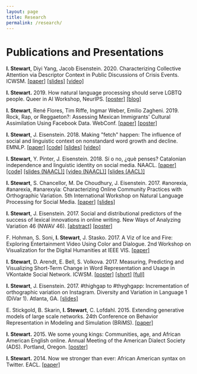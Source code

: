 ```yaml
---
layout: page
title: Research
permalink: /research/
---
```

# Publications and Presentations

**I. Stewart**, Diyi Yang, Jacob Eisenstein.
2020.
Characterizing Collective Attention via Descriptor Context in Public Discussions of Crisis Events.
ICWSM.
[[paper]](https://aaai.org/ojs/index.php/ICWSM/article/view/7331/7185)
[[slides]](https://docs.google.com/presentation/d/1oxYWxBXyhmI_rtxwTDb-02U0e3WLpg-Gd0faRPd9APE)
[[video]](https://www.youtube.com/watch?v=GhGNJYmZjA0)

**I. Stewart.**
2019.
How natural language processing should serve LGBTQ people.
Queer in AI Workshop, NeurIPS.
[[poster]](http://ianbstewart.github.io/docs/queer_nlp_poster.pdf)
[[blog]](http://ianbstewart.github.io/queer_NLP/)

**I. Stewart**, René Flores, Tim Riffe, Ingmar Weber, Emilio Zagheni. 
2019.
Rock, Rap, or Reggaeton?: Assessing Mexican Immigrants' Cultural Assimilation Using Facebook Data.
WebConf.
[[paper]](https://arxiv.org/pdf/1902.09453.pdf)
[[poster]](docs/WebConf_2019.pdf)

**I. Stewart**, J. Eisenstein.
2018.
Making "fetch" happen: The influence of social and linguistic context on nonstandard word growth and decline.
EMNLP. 
[[paper]](http://aclweb.org/anthology/D18-1467)
[[code]](https://github.com/ianbstewart/nonstandard_word_dissemination)
[[slides]](https://docs.google.com/presentation/d/1VLJp0uyBPFzHWupanfOjUr7E0j8UYHxqRSzHPqF7xGk)
[[video]](https://vimeo.com/306120421)

**I. Stewart**, Y. Pinter, J. Eisenstein. 
2018.
Sí o no, ¿què penses? Catalonian independence and linguistic identity on social media.
NAACL.
[[paper]](http://aclweb.org/anthology/N18-2022)
[[code]](https://github.com/ianbstewart/catalan)
[[slides (NAACL)]](https://drive.google.com/open?id=1L4wNoTXDCysaQ65QYUJ_Y7Za8rULAdy_xrnjqZbQkek)
[[video (NAACL)]](https://vimeo.com/channels/naacl2018/276426716)
[[slides (AACL)]](https://docs.google.com/presentation/d/19Bi-LNP8BwZ5l3uFUiJQWpT-Xk9bXoelEmtidgUEEq8/edit?usp=sharing)

**I. Stewart**, S. Chancellor, M. De Choudhury, J. Eisenstein. 
2017.
\#anorexia, \#anarexia, \#anarexyia: Characterizing Online Community Practices with Orthographic Variation.
5th International Workshop on Natural Language Processing for Social Media.
[[paper]](../docs/SocialNLP_2017.pdf)
[[slides]](../docs/SocialNLP_2017_slides.pdf)

**I. Stewart**, J. Eisenstein. 
2017.
Social and distributional predictors of the success of lexical innovations in online writing.
New Ways of Analyzing Variation 46 (NWAV 46).
[[abstract]](../docs/NWAV_2017_short.pdf)
[[poster]](../docs/NWAV_2017_poster.pdf)

F. Hohman, S. Soni, **I. Stewart**, J. Stasko. 
2017.
A Viz of Ice and Fire: Exploring Entertainment Video Using Color and Dialogue.
2nd Workshop on Visualization for the Digital Humanities at IEEE VIS.
[[paper]](https://www.cc.gatech.edu/~stasko/papers/vis4dh17-thrones.pdf)

**I. Stewart**, D. Arendt, E. Bell, S. Volkova. 
2017.
Measuring, Predicting and Visualizing Short-Term Change in Word Representation and Usage in VKontakte Social Network.
ICWSM.
[[poster]](../docs/ICWSM_2017_poster.pdf)
[[short]](../docs/ICWSM_2017_short.pdf)
[[full]](https://arxiv.org/abs/1703.07012)

**I. Stewart**, J. Eisenstein. 
2017.
#thighgap to #thyghgapp: Incrementation of orthographic variation on Instagram.
Diversity and Variation in Language 1 (DiVar 1).
Atlanta, GA. 
[[slides]](../docs/DiVar_2017.pdf)

E. Stickgold, B. Skarin, **I. Stewart**, C. Lofdahl. 
2015.
Extending generative models of large scale networks.
24th Conference on Behavior Representation in Modeling and Simulation (BRiMS).
[[paper]](http://cc.ist.psu.edu/BRIMS/archives/2015/Stickgold_BRiMS_2015.pdf)

**I. Stewart.**
2015.
We some young kings: Communities, age, and African American English online.
Annual Meeting of the American Dialect Society (ADS).
Portland, Oregon.
[[poster]](../docs/ADS_2015_Poster.pdf)

**I. Stewart.**
2014.
Now we stronger than ever: African American syntax on Twitter.
EACL.
[[paper]](http://www.aclweb.org/anthology/E/E14/E14-3.pdf#page=41)
